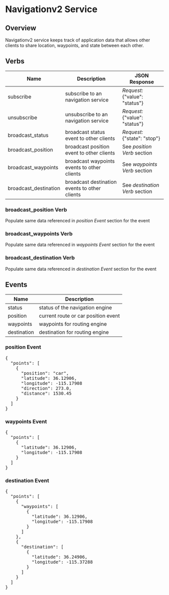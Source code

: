# Navigationv2 Service

## Overview

Navigationv2 service keeps track of application data that allows other clients to share location, waypoints,
and state between each other.

## Verbs

| Name                 | Description                                  | JSON Response                      |
|----------------------|----------------------------------------------|------------------------------------|
| subscribe            | subscribe to an navigation service           | *Request:* {"value": "status"}     |
| unsubscribe          | unsubscribe to an navigation service         | *Request:* {"value": "status"}     |
| broadcast_status     | broadcast status event to other clients      | *Request:* {"state": "stop"}       |
| broadcast_position   | broadcast position event to other clients    | See *position Verb* section        |
| broadcast_waypoints  | broadcast waypoints events to other clients  | See *waypoints Verb* section       |
| broadcast_destination| broadcast destination events to other clients| See *destination Verb* section     |


### broadcast_position Verb

Populate same data referenced in *position Event* section for the event

### broadcast_waypoints Verb

Populate same data referenced in *waypoints Event* section for the event

### broadcast_destination Verb

Populate same data referenced in *destination Event* section for the event

## Events

| Name           | Description                         |
|----------------|-------------------------------------|
| status         | status of the navigation engine     |
| position       | current route or car position event |
| waypoints      | waypoints for routing engine        |
| destination    | destination for routing engine      |

### position Event

<pre>
{
  "points": [
    {
      "position": "car",
      "latitude": 36.12906,
      "longitude": -115.17908
      "direction": 273.0,
      "distance": 1530.45
    }
  ]
}
</pre>

### waypoints Event

<pre>
{
  "points": [
    {
      "latitude": 36.12906,
      "longitude": -115.17908
    }
  ]
}
</pre>

### destination Event

<pre>
{
  "points": [
    {
      "waypoints": [
        {
          "latitude": 36.12906,
          "longitude": -115.17908
        }
      ]      
    },
    {
      "destination": [
        {
          "latitude": 36.24906,
          "longitude": -115.37288
        }
      ]      
    }
  ]
}
</pre>
